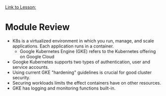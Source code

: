 [Link to Lesson:](https://www.cloudskillsboost.google/paths/15/course_templates/87/video/450327)

# Module Review

- K8s is a virtualized environment in which you run, manage, and scale applications. Each application runs in a container.
    - Google Kubernetes Engine (GKE) refers to the Kubernetes offering on Google Cloud
- Googke Kubernetes supports two types of authentication, user and service accounts.
- Using current GKE "hardening" guidelines is crucial for good cluster security.
- Securing workloads limits the effect containers have on other resources.
- GKE has logging and monitoring functions built-in.


